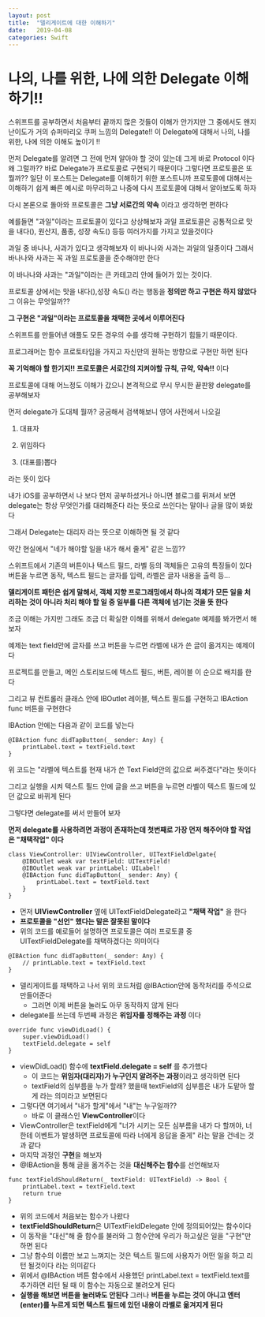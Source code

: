 ```yaml
---
layout: post
title:  "델리게이트에 대한 이해하기"
date:   2019-04-08
categories: Swift
---
```


# 나의, 나를 위한, 나에 의한 Delegate 이해하기!!

스위프트를 공부하면서 처음부터 끝까지 많은 것들이 이해가 안가지만 그 중에서도 왠지 난이도가 거의 슈퍼마리오 쿠퍼 느낌의 Delegate!!
이 Delegate에 대해서 나의, 나를 위한, 나에 의한 이해도 높이기 !!

먼저 Delegate를 알려면 그 전에 먼저 알아야 할 것이 있는데 그게 바로 Protocol 이다
왜 그럴까?? 바로 Delegate가 프로토콜로 구현되기 때문이다
그렇다면 프로토콜은 또 뭘까?? 일단 이 포스트는 Delegate를 이해하기 위한 포스트니까 프로토콜에 대해서는 이해하기 쉽게 빠른 예시로 마무리하고 나중에 다시 프로토콜에 대해서 알아보도록 하자

다시 본론으로 돌아와 프로토콜은 **그냥 서로간의 약속** 이라고 생각하면 편하다

예를들면 "과일"이라는 프로토콜이 있다고 상상해보자
과일 프로토콜은 공통적으로 맛을 내다(), 원산지, 품종, 성장 속도() 등등 여러가지를 가지고 있을것이다

과일 중 바나나, 사과가 있다고 생각해보자
이 바나나와 사과는 과일의 일종이다
그래서 바나나와 사과는 꼭 과일 프로토콜을 준수해야만 한다

이 바나나와 사과는 "과일"이라는 큰 카테고리 안에 들어가 있는 것이다.

프로토콜 상에서는 맛을 내다(),성장 속도() 라는 행동을 **정의만 하고 구현은 하지 않았다**
그 이유는 무엇일까??

**그 구현은 "과일"이라는 프로토콜을 채택한 곳에서 이루어진다**

스위프트를 만들어낸 애플도 모든 경우의 수를 생각해 구현하기 힘들기 때문이다.

프로그래머는 함수 프로토타입을 가지고 자신만의 원하는 방향으로 구현만 하면 된다

**꼭 기억해야 할 한기지!! 프로토콜은 서로간의 지켜야할 규칙, 규약, 약속!!** 이다

프로토콜에 대해 어느정도 이해가 갔으니 본격적으로 무시 무시한 끝판왕 delegate를 공부해보자

먼저 delegate가 도대체 뭘까? 궁굼해서 검색해보니 영어 사전에서 나오길

1. 대표자

2. 위임하다

3. (대표를)뽑다

라는 뜻이 있다

내가 iOS를 공부하면서 나 보다 먼저 공부하셨거나 아니면 블로그를 뒤져서 보면 delegate는 항상 무엇인가를 대리해준다 라는 뜻으로 쓰인다는 말이나 글믈 많이 봐왔다

그래서 Delegate는 대리자 라는 뜻으로 이해하면 될 것 같다

약간 현실에서 "네가 해야할 일을 내가 해서 줄게" 같은 느낌??

스위프트에서 기존의 버튼이나 텍스트 필드, 라벨 등의 객체들은 고유의 특징들이 있다
버튼을 누르면 동작, 텍스트 필드는 글자를 입력, 라벨은 글자 내용을 출력 등...

**델리게이트 패턴은 쉽게 말해서, 객체 지향 프로그래밍에서 하나의 객체가 모든 일을 처리하는 것이 아니라 처리 해야 할 일 중 일부를 다른 객체에 넘기는 것을 뜻 한다**

조금 이해는 가지만 그래도 조금 더 확실한 이해를 위해서 delegate 예제를 봐가면서 해보자

예제는 text field안에 글자를 쓰고 버튼을 누르면 라벨에 내가 쓴 글이 옮겨지는 예제이다

프로젝트를 만들고, 메인 스토리보드에 텍스트 필드, 버튼, 레이블 이 순으로 배치를 한다

그리고 뷰 컨트롤러 클래스 안에 IBOutlet 레이블, 텍스트 필드를 구현하고 IBAction func 버튼을 구현한다

IBAction 안에는 다음과 같이 코드를 넣는다

```
@IBAction func didTapButton(_ sender: Any) {
    printLabel.text = textField.text
}
```

위 코드는 "라벨에 텍스트를 현재 내가 쓴 Text Field안의 값으로 써주겠다"라는 뜻이다

그리고 실행을 시켜 텍스트 필드 안에 글을 쓰고 버튼을 누르면 라벨이 텍스트 필드에 있던 값으로 바뀌게 된다

그렇다면 delegate를 써서 만들어 보자

**먼저 delegate를 사용하려면 과정이 존재하는데 첫번째로 가장 먼저 해주어야 할 작업은 "채택작업" 이다**

```
class ViewController: UIViewController, UITextFieldDelgate{
    @IBOutlet weak var textField: UITextField!
    @IBOutlet weak var printLabel: UILabel!
    @IBAction func didTapButton(_ sender: Any) {
        printLabel.text = textField.text
    }
}
```

- 먼저 **UIViewController** 옆에 UITextFieldDelegate라고 **"채택 작업"** 을 한다
- **프로토콜을 "선언" 했다는 말은 잘못된 말이다**
- 위의 코드를 예로들어 설명하면 프로토콜은 여러 프로토콜 중 UITextFieldDelegate를 채택하겠다는 의미이다

```
@IBAction func didTapButton(_ sender: Any) {
    // printLable.text = textField.text
}
```

- 델리게이트를 채택하고 나서 위의 코드처럼 @IBAction안에 동작처리를 주석으로 만들어준다
    - 그러면 이제 버튼을 눌러도 아무 동작하지 않게 된다
- delegate를 쓰는데 두번째 과정은 **위임자를 정해주는 과정** 이다

```
override func viewDidLoad() {
    super.viewDidLoad()
    textField.delegate = self
}
```

- viewDidLoad() 함수에 **textField.delegate = self** 를 추가했다
    - 이 코드는 **위임자(대리자)가 누구인지 알려주는 과정**이라고 생각하면 된다
    - textField의 심부름을 누가 할래? 했을때 textField의 심부름은 내가 도맡아 할게 라는 의미라고 보면된다
- 그렇다면 여기에서 "내가 할게"에서 "내"는 누구일까??
    - 바로 이 클래스인 **ViewController**이다
- ViewController은 textField에게 "너가 시키는 모든 심부름을 내가 다 할꺼야, 너한테 이벤트가 발생하면 프로토콜에 따라 너에게 응답을 줄게" 라는 말을 건네는 것과 같다
- 마지막 과정인 **구현**을 해보자
- @IBAction을 통해 글을 옮겨주는 것을 **대신해주는 함수**를 선언해보자

```
func textFieldShouldReturn(_ textField: UITextField) -> Bool {
    printLabel.text = textField.text
    return true
}
```

- 위의 코드에서 처음보는 함수가 나왔다
- **textFieldShouldReturn**은 UITextFieldDelegate 안에 정의되어있는 함수이다
- 이 동작을 "대신"해 줄 함수를 불러와 그 함수안에 우리가 하고싶은 일을 "구현"만 하면 된다
- 그냥 함수의 이름만 보고 느껴지는 것은 텍스트 필드에 사용자가 어떤 일을 하고 리턴 될것이다 라는 의미같다
- 위에서 @IBAction 버튼 함수에서 사용했던 printLabel.text = textField.text를 추가하면 리턴 될 때 이 함수는 자동으로 불려오게 된다
- **실행을 해보면 버튼을 눌러봐도 안된다** 그러나 **버튼을 누르는 것이 아니고 엔터(enter)를 누르게 되면 텍스트 필드에 있던 내용이 라벨로 옮겨지게 된다**
